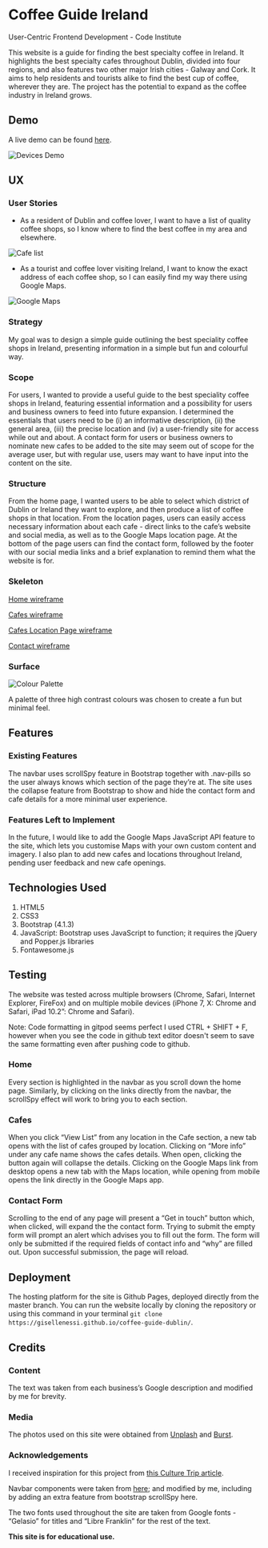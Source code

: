 # Coffee Guide Ireland
User-Centric Frontend Development - Code Institute

This website is a guide for finding the best specialty coffee in Ireland. It highlights the best specialty cafes throughout Dublin, divided into four regions, and also features two other major Irish cities - Galway and Cork. It aims to help residents and tourists alike to find the best cup of coffee, wherever they are. The project has the potential to expand as the coffee industry in Ireland grows.

## Demo
A live demo can be found [here](https://gisellenessi.github.io/coffee-guide-dublin/).

![Devices Demo](https://github.com/GiselleNessi/coffee-guide-dublin/blob/master/assets/images/coffee-guide-mockup.png "Devices Demo")


## UX

### User Stories

- As a resident of Dublin and coffee lover, I want to have a list of quality coffee shops, so I know where to find the best coffee in my area and elsewhere.

![Cafe list](https://github.com/GiselleNessi/coffee-guide-dublin/blob/master/assets/images/cafe-list.png "Cafe list")


- As a tourist and coffee lover visiting Ireland, I want to know the exact address of each coffee shop, so I can easily find my way there using Google Maps.

![Google Maps](https://github.com/GiselleNessi/coffee-guide-dublin/blob/master/assets/images/google-maps.gif "Google Maps")

### Strategy
My goal was to design a simple guide outlining the best speciality coffee shops in Ireland, presenting information in a simple but fun and colourful way.

### Scope
For users, I wanted to provide a useful guide to the best speciality coffee shops in Ireland, featuring essential information and a possibility for users and business owners to feed into future expansion. 
I determined the essentials that users need to be (i) an informative description, (ii) the general area, (iii) the precise location and (iv) a user-friendly site for access while out and about.
A contact form for users or business owners to nominate new cafes to be added to the site may seem out of scope for the average user, but with regular use, users may want to have input into the content on the site.

### Structure
From the home page, I wanted users to be able to select which district of Dublin or Ireland they want to explore, and then produce a list of coffee shops in that location. From the location pages, users can easily access necessary information about each cafe - direct links to the cafe’s website and social media, as well as to the Google Maps location page.
At the bottom of the page users can find the contact form, followed by the footer with our social media links and a brief explanation to remind them what the website is for.

### Skeleton

[Home wireframe](https://github.com/GiselleNessi/coffee-guide-dublin/blob/master/wireframes/wireframes-home.png)

[Cafes wireframe](https://github.com/GiselleNessi/coffee-guide-dublin/blob/master/wireframes/wireframe-cafelist.png)

[Cafes Location Page wireframe](https://github.com/GiselleNessi/coffee-guide-dublin/blob/master/wireframes/cafe-page-wireframe.png)

[Contact wireframe](https://github.com/GiselleNessi/coffee-guide-dublin/blob/master/wireframes/wireframe-contactform.png)

### Surface

![Colour Palette](https://github.com/GiselleNessi/coffee-guide-dublin/blob/master/assets/images/colours.png "Colour Palette")

A palette of three high contrast colours was chosen to create a fun but minimal feel. 

## Features

### Existing Features
The navbar uses scrollSpy feature in Bootstrap together with .nav-pills so the user always knows which section of the page they’re at.
The site uses the collapse feature from Bootstrap to show and hide the contact form and cafe details for a more minimal user experience.

### Features Left to Implement
In the future, I would like to add the Google Maps JavaScript API feature to the site, which lets you customise Maps with your own custom content and imagery.
I also plan to add new cafes and locations throughout Ireland, pending user feedback and new cafe openings. 

## Technologies Used

1. HTML5
2. CSS3
3. Bootstrap (4.1.3)
4. JavaScript: Bootstrap uses JavaScript to function; it requires the jQuery and Popper.js libraries
5. Fontawesome.js

## Testing
The website was tested across multiple browsers (Chrome, Safari, Internet Explorer, FireFox) and on multiple mobile devices (iPhone 7, X: Chrome and Safari, iPad 10.2”: Chrome and Safari). 

Note: Code formatting in gitpod seems perfect I used CTRL + SHIFT + F, however when you see the code in github text editor doesn't seem to save the same formatting even after pushing code to github.

### Home
Every section is highlighted in the navbar as you scroll down the home page. Similarly, by clicking on the links directly from the navbar, the scrollSpy effect will work to bring you to each section.

### Cafes
When you click “View List” from any location in the Cafe section, a new tab opens with the list of cafes grouped by location. Clicking on “More info” under any cafe name shows the cafes details. When open, clicking the button again will collapse the details. 
Clicking on the Google Maps link from desktop opens a new tab with the Maps location, while opening from mobile opens the link directly in the Google Maps app.

### Contact Form
Scrolling to the end of any page will present a “Get in touch” button which, when clicked, will expand the the contact form. Trying to submit the empty form will prompt an alert which advises you to fill out the form. The form will only be submitted if the required fields of contact info and “why” are filled out. Upon successful submission, the page will reload.

## Deployment
The hosting platform for the site is Github Pages, deployed directly from the master branch. You can run the website locally by cloning the repository or using this command in your terminal `git clone https://gisellenessi.github.io/coffee-guide-dublin/`.

## Credits

### Content
The text was taken from each business’s Google description and modified by me for brevity.

### Media
The photos used on this site were obtained from [Unplash](https://unsplash.com/) and [Burst](https://burst.shopify.com/coffee).

### Acknowledgements
I received inspiration for this project from [this Culture Trip article](https://theculturetrip.com/europe/ireland/articles/the-10-best-independent-cafes-in-dublin/).

Navbar components were taken from [here](https://getbootstrap.com/docs/4.0/components/navs/); and modified by me, including by adding an extra feature from bootstrap scrollSpy here.

The two fonts used throughout the site are taken from Google fonts - “Gelasio” for titles and “Libre Franklin” for the rest of the text.

**This site is for educational use.**

